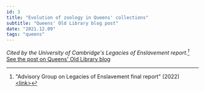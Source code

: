 ```yaml
---
id: 3
title: "Evolution of zoology in Queens' collections"
subtitle: "Queens' Old Library blog post"
date: "2021.12.09"
tags: "queens"
---
```

_Cited by the University of Cambridge's Legacies of Enslavement report.[^1]_
[See the post on Queens' Old Library blog](https://queenslib.wordpress.com/2021/12/09/evolution-of-zoology-in-queens-collections/)
[^1]:"Advisory Group on Legacies of Enslavement final report" (2022) [&lt;link&gt;](https://www.cam.ac.uk/about-the-university/history/legacies-of-enslavement/advisory-group-on-legacies-of-enslavement-final-report)

